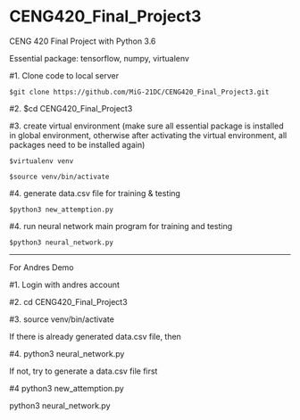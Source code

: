 # CENG420_Final_Project3
CENG 420 Final Project with Python 3.6


Essential package: tensorflow, numpy, virtualenv

#1.  Clone code to local server

    $git clone https://github.com/MiG-21DC/CENG420_Final_Project3.git


#2.  $cd CENG420_Final_Project3


#3.  create virtual environment (make sure all essential package is installed in global environment, otherwise after activating the virtual environment, all packages need to be installed again)

    $virtualenv venv

    $source venv/bin/activate


#4. generate data.csv file for training & testing

    $python3 new_attemption.py



#4. run neural network main program for training and testing

    $python3 neural_network.py







------------------------------------------------------------------------------------------------------------------------

For Andres Demo


#1.  Login with andres account

#2.  cd CENG420_Final_Project3

#3.  source venv/bin/activate

If there is already generated data.csv file, then

#4. python3 neural_network.py

If not, try to generate a data.csv file first

#4 python3 new_attemption.py

python3 neural_network.py

